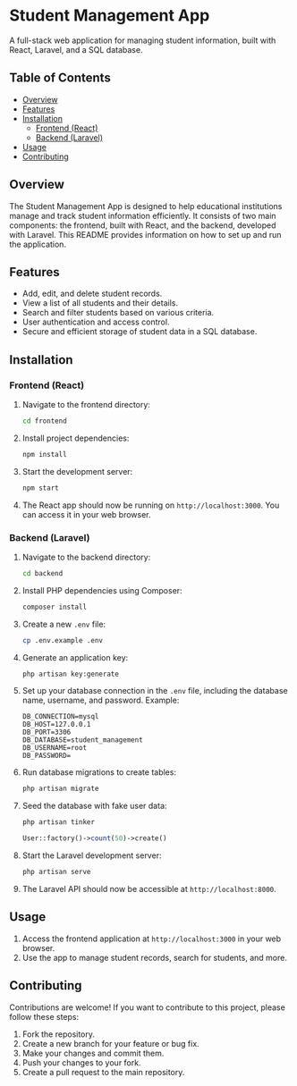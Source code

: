 # Student Management App

A full-stack web application for managing student information, built with React, Laravel, and a SQL database.

## Table of Contents
- [Overview](#overview)
- [Features](#features)
- [Installation](#installation)
  - [Frontend (React)](#frontend-react)
  - [Backend (Laravel)](#backend-laravel)
- [Usage](#usage)
- [Contributing](#contributing)

## Overview
The Student Management App is designed to help educational institutions manage and track student information efficiently. It consists of two main components: the frontend, built with React, and the backend, developed with Laravel. This README provides information on how to set up and run the application.

## Features
- Add, edit, and delete student records.
- View a list of all students and their details.
- Search and filter students based on various criteria.
- User authentication and access control.
- Secure and efficient storage of student data in a SQL database.

## Installation
### Frontend (React)
1. Navigate to the frontend directory:
   ```bash
   cd frontend
   ```

2. Install project dependencies:
   ```bash
   npm install
   ```

3. Start the development server:
   ```bash
   npm start
   ```

4. The React app should now be running on `http://localhost:3000`. You can access it in your web browser.

### Backend (Laravel)
1. Navigate to the backend directory:
   ```bash
   cd backend
   ```

2. Install PHP dependencies using Composer:
   ```bash
   composer install
   ```

3. Create a new `.env` file:
   ```bash
   cp .env.example .env
   ```

4. Generate an application key:
   ```bash
   php artisan key:generate
   ```

5. Set up your database connection in the `.env` file, including the database name, username, and password. Example:
   ```env
   DB_CONNECTION=mysql
   DB_HOST=127.0.0.1
   DB_PORT=3306
   DB_DATABASE=student_management
   DB_USERNAME=root
   DB_PASSWORD=
   ```
   
6. Run database migrations to create tables:
   ```bash
   php artisan migrate
   ```
   
7. Seed the database with fake user data:
   ```bash
   php artisan tinker
   ```
   ```php
   User::factory()->count(50)->create()
   ```

8. Start the Laravel development server:
   ```bash
   php artisan serve
   ```

9. The Laravel API should now be accessible at `http://localhost:8000`.

## Usage
1. Access the frontend application at `http://localhost:3000` in your web browser.
2. Use the app to manage student records, search for students, and more.

## Contributing
Contributions are welcome! If you want to contribute to this project, please follow these steps:
1. Fork the repository.
2. Create a new branch for your feature or bug fix.
3. Make your changes and commit them.
4. Push your changes to your fork.
5. Create a pull request to the main repository.


